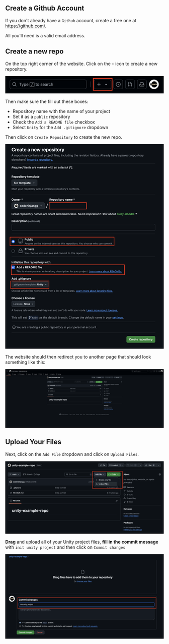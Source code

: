 
## Create a Github Account

If you don't already have a `Github` account, create a free one at https://github.com/.

All you'll need is a valid email address.

## Create a new repo

On the top right corner of the website. Click on the `+` icon to create a new repository.

![](assets/github-add-new-repo.png)

Then make sure the fill out these boxes:
- Repository name with the name of your project
- Set it as a `public` repository
- Check the `Add a README file` checkbox
- Select `Unity` for the `Add .gitignore` dropdown

Then click on `Create Repository` to create the new repo.

![](assets/github-create-new-repo.png)

The website should then redirect you to another page that should look something like this:

![](assets/github-unity-example-repo.png)


## Upload Your Files
Next, click on the `Add File` dropdown and click on `Upload Files`.

![](assets/github-upload-files-to-repo.png)

**Drag** and upload all of your Unity project files, **fill in the commit message** with `init unity project` and then click on `Commit changes`

![](assets/github-upload-and-commit-changes.png)
